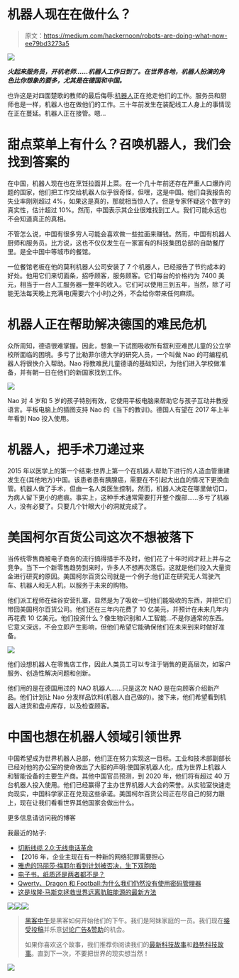 # 机器人现在在做什么？

> 原文：<https://medium.com/hackernoon/robots-are-doing-what-now-ee79bd3273a5>

![](img/2e72eca5bccff5a43af2dd51e4637362.png)

***火起来服务员，开机老师……机器人工作日到了。在世界各地，机器人扮演的角色比你想象的要多，尤其是在德国和中国。***

也许这是对四面楚歌的教师的最后侮辱:[机器人](https://hackernoon.com/tagged/robots)正在抢走他们的工作。服务员和厨师也是一样，机器人也在做他们的工作。三十年前发生在装配线工人身上的事情现在正在蔓延。机器人正在接管。嗯…

# 甜点菜单上有什么？召唤机器人，我们会找到答案的

在中国，机器人现在也在烹饪拉面并上菜。在一个几十年前还存在严重人口爆炸问题的国家，他们把工作交给机器人似乎很奇怪，但嘿，这是中国。他们自我报告的失业率刚刚超过 4%，如果这是真的，那就相当惊人了。但是专家怀疑这个数字的真实性，估计超过 10%。然而，中国表示其企业很难找到工人。我们可能永远也不会知道真正的真相。

不管怎么说，中国有很多穷人可能会喜欢做一些拉面来赚钱。然而，中国有机器人厨师和服务员。比方说，这也不仅仅发生在一家富有的科技集团总部的自助餐厅里。是全中国中等城市的餐馆。

一位餐馆老板在他的莫利机器人公司安装了 7 个机器人，已经报告了节约成本的好处。他用它们来切面条，招呼顾客，服务顾客。它们每台的价格约为 7400 美元，相当于一台人工服务器一整年的收入。它们可以使用三到五年，当然，除了可能无法每天晚上充满电(需要六个小时)之外，不会给你带来任何麻烦。

# 机器人正在帮助解决德国的难民危机

众所周知，德语很难掌握。因此，想象一下试图吸收所有叙利亚难民儿童的公立学校所面临的困境。多亏了比勒菲尔德大学的研究人员，一个叫做 Nao 的可编程机器人将很快介入帮助。Nao 将教难民儿童德语的基础知识，为他们进入学校做准备，并有朝一日在他们的新国家找到工作。

![](img/de2caa3bf4656df9ac42ad2297fcec12.png)

Nao 对 4 岁和 5 岁的孩子特别有效，它使用平板电脑来帮助它与孩子互动并教授语言。平板电脑上的插图支持 Nao 的《当下的教训》。德国人有望在 2017 年上半年看到 Nao 投入使用。

# 机器人，把手术刀递过来

2015 年以医学上的第一个结束:世界上第一个在机器人帮助下进行的人造血管重建发生在(其他地方)中国。该患者患有胰腺癌，需要在不引起大出血的情况下更换血管。机器人做了手术，但由一名人类医生控制。然而，机器人决定在哪里做切口，为病人留下更小的疤痕。事实上，这种手术通常需要打开整个腹部……多亏了机器人，没有必要了。只要几个针眼大小的洞就完成了。

# 美国柯尔百货公司这次不想被落下

当传统零售商被电子商务的流行搞得措手不及时，他们花了十年时间才赶上并与之竞争。当下一个新零售趋势到来时，许多人不想再次落后。这就是他们投入大量资金进行研究的原因。美国柯尔百货公司就是一个例子:他们正在研究无人驾驶汽车、机器人和无人机，以服务于未来的购物。

他们派工程师在硅谷安营扎寨，显然是为了吸收一切他们能吸收的东西，并把它们带回美国柯尔百货公司。他们还在三年内花费了 10 亿美元，并预计在未来几年内再花费 10 亿美元。他们投资什么？像生物识别和人工智能…不是你通常的东西。它意义深远，不会立即产生影响，但他们希望它能确保他们在未来到来时做好准备。

![](img/d49971d7d58c41fbc26e7de081c43803.png)

他们设想机器人在零售店工作，因此人类员工可以专注于销售的更高层次，如客户服务、创造性解决问题和创新。

他们用的是在德国用过的 NAO 机器人……只是这次 NAO 是在向顾客介绍新产品。他们计划让 Nao 分发样品饮料(机器人自己做的)。接下来，他们希望看到机器人进货和盘点库存，以及检查顾客。

# 中国也想在机器人领域引领世界

中国希望成为世界机器人总部，他们正在努力实现这一目标。工业和技术部副部长已经对他的办公室的使命做出了大胆的声明:使国家机器人化，成为世界上机器人和智能设备的主要生产商。其他中国官员预测，到 2020 年，他们将有超过 40 万台机器人投入使用。他们已经赢得了主办世界机器人大会的荣誉。从实验室快速走向现实，中国科学家正在兑现这些承诺。美国柯尔百货公司正在尽自己的努力跟上，现在让我们看看世界其他国家会做出什么。

更多信息请访问我的博客

我最近的帖子:

*   [切断线缆 2.0:无线电话革命](http://outofoffice.today/2016/01/11/cutting-the-cord-2-0-the-wifi-phone-revolution/)
*   【2016 年，企业主现在有一种新的网络犯罪需要担心
*   [雅虎的玛丽莎·梅耶尔看到计划被否决，生下双胞胎](http://outofoffice.today/2015/12/18/yahoos-marissa-mayer-sees-plan-rejected-gives-birth-to-twins/)
*   [电子书，纸质还是两者都不是？](http://outofoffice.today/2015/12/08/e-book-print-or-neither/)
*   [Qwerty、Dragon 和 Football:为什么我们仍然没有使用密码管理器](http://outofoffice.today/2015/12/03/qwerty-dragon-and-football-why-we-are-still-not-using-password-managers/)
*   [这是埃隆·马斯克拯救世界远离肮脏能源的最新方法](http://outofoffice.today/2015/11/24/here-is-elon-musks-newest-way-of-saving-the-world-from-dirty-energy/)

[![](img/50ef4044ecd4e250b5d50f368b775d38.png)](http://bit.ly/HackernoonFB)[![](img/979d9a46439d5aebbdcdca574e21dc81.png)](https://goo.gl/k7XYbx)[![](img/2930ba6bd2c12218fdbbf7e02c8746ff.png)](https://goo.gl/4ofytp)

> [黑客中午](http://bit.ly/Hackernoon)是黑客如何开始他们的下午。我们是阿妹家庭的一员。我们现在[接受投稿](http://bit.ly/hackernoonsubmission)并乐意[讨论广告&赞助](mailto:partners@amipublications.com)的机会。
> 
> 如果你喜欢这个故事，我们推荐你阅读我们的[最新科技故事](http://bit.ly/hackernoonlatestt)和[趋势科技故事](https://hackernoon.com/trending)。直到下一次，不要把世界的现实想当然！

[![](img/be0ca55ba73a573dce11effb2ee80d56.png)](https://goo.gl/Ahtev1)